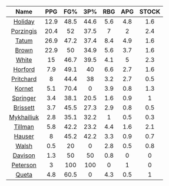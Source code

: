 |                                     Name                                     |  PPG  |  FG%  |  3P%  |  RBG  |  APG  |  STOCK  |
|:----------------------------------------------------------------------------:|:-----:|:-----:|:-----:|:-----:|:-----:|:-------:|
|      [Holiday](https://www.espn.com/nba/player/_/id/3995/jrue-holiday)       | 12.9  | 48.5  | 44.6  |  5.6  |  4.8  |   1.6   |
| [Porzingis](https://www.espn.com/nba/player/_/id/3102531/kristaps-porzingis) | 20.4  |  52   | 37.5  |   7   |   2   |   2.4   |
|      [Tatum](https://www.espn.com/nba/player/_/id/4065648/jayson-tatum)      | 26.9  | 47.2  | 37.4  |  8.4  |  4.9  |   1.6   |
|      [Brown](https://www.espn.com/nba/player/_/id/3917376/jaylen-brown)      | 22.9  |  50   | 34.9  |  5.6  |  3.7  |   1.6   |
|     [White](https://www.espn.com/nba/player/_/id/3078576/derrick-white)      |  15   | 46.7  | 39.5  |  4.1  |   5   |   2.3   |
|       [Horford](https://www.espn.com/nba/player/_/id/3213/al-horford)        |  7.9  | 49.1  |  40   |  6.6  |  2.7  |   1.6   |
|  [Pritchard](https://www.espn.com/nba/player/_/id/4066354/payton-pritchard)  |   8   | 44.4  |  38   |  3.2  |  2.7  |   0.5   |
|      [Kornet](https://www.espn.com/nba/player/_/id/3064560/luke-kornet)      |  5.1  | 70.4  |   0   |  3.9  |  0.8  |   1.3   |
|   [Springer](https://www.espn.com/nba/player/_/id/4432164/jaden-springer)    |  3.4  | 38.1  | 20.5  |  1.6  |  0.9  |    1    |
|   [Brissett](https://www.espn.com/nba/player/_/id/4278031/oshae-brissett)    |  3.7  | 45.5  | 27.3  |  2.9  |  0.8  |   0.5   |
|  [Mykhailiuk](https://www.espn.com/nba/player/_/id/3133602/svi-mykhailiuk)   |  2.8  | 35.1  | 32.2  |   1   |  0.5  |   0.3   |
|    [Tillman](https://www.espn.com/nba/player/_/id/4277964/xavier-tillman)    |  5.8  | 42.2  | 23.2  |  4.4  |  1.6  |   2.1   |
|      [Hauser](https://www.espn.com/nba/player/_/id/4065804/sam-hauser)       |   8   | 45.2  | 42.2  |  3.3  |  0.9  |   0.7   |
|      [Walsh](https://www.espn.com/nba/player/_/id/4683689/jordan-walsh)      |  0.5  |  20   |   0   |  2.8  |  0.5  |   0.8   |
|      [Davison](https://www.espn.com/nba/player/_/id/4576085/jd-davison)      |  1.3  |  50   |  50   |  0.8  |   0   |    0    |
|    [Peterson](https://www.espn.com/nba/player/_/id/4397689/drew-peterson)    |   3   |  100  |  100  |   0   |   1   |    0    |
|     [Queta](https://www.espn.com/nba/player/_/id/4397424/neemias-queta)      |  4.8  | 60.5  |   0   |  4.3  |  0.5  |    1    |